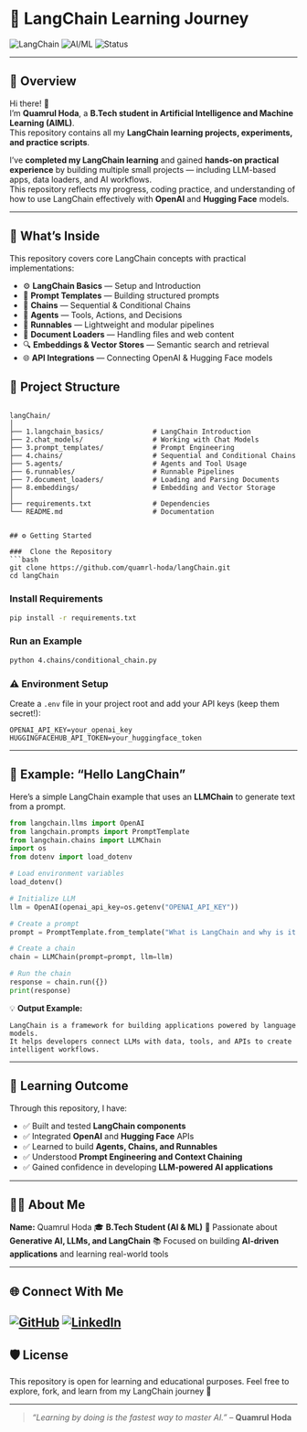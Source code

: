 
# 🧠 LangChain Learning Journey  

![LangChain](https://img.shields.io/badge/LangChain-Python-blue?logo=python)
![AI/ML](https://img.shields.io/badge/AI%2FML-Student-green)
![Status](https://img.shields.io/badge/Progress-Completed-success)

---

## 🌟 Overview  

Hi there! 👋  
I’m **Quamrul Hoda**, a **B.Tech student in Artificial Intelligence and Machine Learning (AIML)**.  
This repository contains all my **LangChain learning projects, experiments, and practice scripts**.  

I’ve **completed my LangChain learning** and gained **hands-on practical experience** by building multiple small projects — including LLM-based apps, data loaders, and AI workflows.  
This repository reflects my progress, coding practice, and understanding of how to use LangChain effectively with **OpenAI** and **Hugging Face** models.

---

## 🧩 What’s Inside  

This repository covers core LangChain concepts with practical implementations:

- ⚙️ **LangChain Basics** — Setup and Introduction  
- 💬 **Prompt Templates** — Building structured prompts  
- 🔗 **Chains** — Sequential & Conditional Chains  
- 🤖 **Agents** — Tools, Actions, and Decisions  
- 🧠 **Runnables** — Lightweight and modular pipelines  
- 📄 **Document Loaders** — Handling files and web content  
- 🔍 **Embeddings & Vector Stores** — Semantic search and retrieval  
- 🌐 **API Integrations** — Connecting OpenAI & Hugging Face models  


## 📂 Project Structure  

```

langChain/
│
├── 1.langchain_basics/            # LangChain Introduction
├── 2.chat_models/                 # Working with Chat Models
├── 3.prompt_templates/            # Prompt Engineering
├── 4.chains/                      # Sequential and Conditional Chains
├── 5.agents/                      # Agents and Tool Usage
├── 6.runnables/                   # Runnable Pipelines
├── 7.document_loaders/            # Loading and Parsing Documents
├── 8.embeddings/                  # Embedding and Vector Storage
│
├── requirements.txt               # Dependencies
└── README.md                      # Documentation


## ⚙️ Getting Started  

###  Clone the Repository  
```bash
git clone https://github.com/quamrl-hoda/langChain.git
cd langChain
````

###  Install Requirements

```bash
pip install -r requirements.txt
```

### Run an Example
```bash
python 4.chains/conditional_chain.py
```

### ⚠️ Environment Setup

Create a `.env` file in your project root and add your API keys (keep them secret!):

```
OPENAI_API_KEY=your_openai_key
HUGGINGFACEHUB_API_TOKEN=your_huggingface_token
```

---

## 🚀 Example: “Hello LangChain”

Here’s a simple LangChain example that uses an **LLMChain** to generate text from a prompt.

```python
from langchain.llms import OpenAI
from langchain.prompts import PromptTemplate
from langchain.chains import LLMChain
import os
from dotenv import load_dotenv

# Load environment variables
load_dotenv()

# Initialize LLM
llm = OpenAI(openai_api_key=os.getenv("OPENAI_API_KEY"))

# Create a prompt
prompt = PromptTemplate.from_template("What is LangChain and why is it useful?")

# Create a chain
chain = LLMChain(prompt=prompt, llm=llm)

# Run the chain
response = chain.run({})
print(response)
```

💡 **Output Example:**

```
LangChain is a framework for building applications powered by language models. 
It helps developers connect LLMs with data, tools, and APIs to create intelligent workflows.
```

---

## 🎯 Learning Outcome

Through this repository, I have:

* ✅ Built and tested **LangChain components**
* ✅ Integrated **OpenAI** and **Hugging Face** APIs
* ✅ Learned to build **Agents, Chains, and Runnables**
* ✅ Understood **Prompt Engineering and Context Chaining**
* ✅ Gained confidence in developing **LLM-powered AI applications**

---

## 👨‍🎓 About Me

**Name:** Quamrul Hoda
🎓 **B.Tech Student (AI & ML)**
🤖 Passionate about **Generative AI, LLMs, and LangChain**
📚 Focused on building **AI-driven applications** and learning real-world tools

---

## 🌐 Connect With Me

[![GitHub](https://img.shields.io/badge/GitHub-quamrl--hoda-black?logo=github)](https://github.com/quamrl-hoda)
[![LinkedIn](https://img.shields.io/badge/LinkedIn-Profile-blue?logo=linkedin)](https://www.linkedin.com/in/quamrul-hoda-1a4247285/) 
---

## 🛡️ License

This repository is open for learning and educational purposes.
Feel free to explore, fork, and learn from my LangChain journey 🚀

---

> *“Learning by doing is the fastest way to master AI.”* – **Quamrul Hoda**

